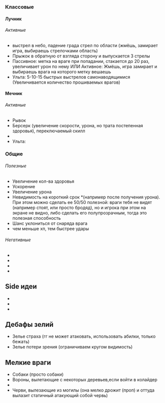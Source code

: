 
### Классовые
#### Лучник
###### Активные
- выстрел в небо, падение града стрел по области (жмёшь, замирает игра, выбираешь стрелочками область)
- Прыжок в обратную от взгляда сторону и выпускается 3 стрелы
- Пассивное: метка на враге при попадании, стакается до 20 раз, увеличивает урон по нему
  ИЛИ
  Активное: Жмёшь, игра замирает и выбираешь врага на которого метку вешаешь
- Ульта: 5-10-15 быстрых выстрелов самонаводящимися (Увеличивается количество прошиваемых врагов)
#### Мечник
###### Активные
- Рывок
- Берсерк (увеличение скорости, урона, но трата постепенная здоровья), переключаемый скилл
- 
- Ульта: 

### Общие
###### Полезные
- Увеличение кол-ва здоровья
- Ускорение
- Увеличение урона
- Невидимость на короткий срок *(например после получения урона). При этом можно сделать ее 50/50 полезной: враги тебя не видят (например стоят, или просто бродяд), но и игрока при этом на экране не видно, либо сделать его полупрозрачным, тогда это полезная способность
- Шанс уклониться от снаряда врага
- чем меньше хп, тем быстрее удары
###### Негативные
- 
- 
- 
- 
## Side идеи
- 
- 
- 
## Дебафы зелий
-  Зелье страха (гг не может атаковать, использовать абилки, только бежать)
-  Зелье потери зрения (ограничиваем кругом видимость)


## Мелкие враги
- Собаки (просто собаки)
- Вороны, вылетающие с некоторых деревьев,если войти в колайдер
- 
- Черви, вылезающие из могилы (она мелко дрожит (проп) и оттуда вылазит статичный атакующий собой червь)
